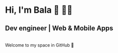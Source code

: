 # **Hi, I'm Bala 👋 🧑‍💻**

## Dev engineer | Web & Mobile Apps

<br/>
Welcome to my space in GitHub 🎉
